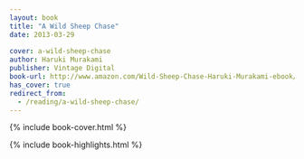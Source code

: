 ```yaml
---
layout: book
title: "A Wild Sheep Chase"
date: 2013-03-29
 
cover: a-wild-sheep-chase
author: Haruki Murakami
publisher: Vintage Digital
book-url: http://www.amazon.com/Wild-Sheep-Chase-Haruki-Murakami-ebook/dp/B005TKD6J8/ref=tmm_kin_swatch_0?_encoding=UTF8&sr=&qid=
has_cover: true
redirect_from:
  - /reading/a-wild-sheep-chase/
---
```

{% include book-cover.html %}

{% include book-highlights.html %}
